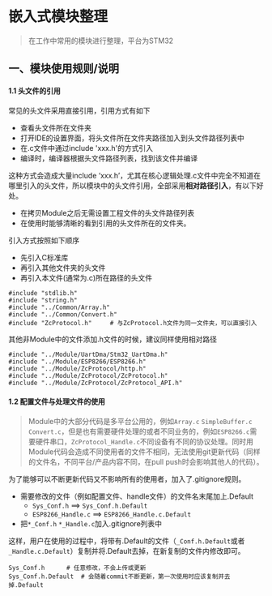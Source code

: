 # 嵌入式模块整理

> 在工作中常用的模块进行整理，平台为STM32



## 一、模块使用规则/说明

#### 1.1 头文件的引用

常见的头文件采用直接引用，引用方式有如下

* 查看头文件所在文件夹
* 打开IDE的设置界面，将头文件所在文件夹路径加入到头文件路径列表中
* 在.c文件中通过include 'xxx.h'的方式引入
* 编译时，编译器根据头文件路径列表，找到该文件并编译

这种方式会造成大量include ‘xxx.h’，尤其在核心逻辑处理.c文件中完全不知道在哪里引入的头文件，所以模块中的头文件引用，全部采用**相对路径引入**，有以下好处。

* 在拷贝Module之后无需设置工程文件的头文件路径列表
* 在使用时能够清晰的看到引用的头文件所在的文件夹。



引入方式按照如下顺序

* 先引入C标准库
* 再引入其他文件夹的头文件
* 再引入本文件(通常为.c)所在路径的头文件

```
#include "stdlib.h"
#include "string.h"			
#include "../Common/Array.h"
#include "../Common/Convert.h"
#include "ZcProtocol.h"		# 与ZcProtocol.h文件为同一文件夹，可以直接引入
```

其他非Module中的文件添加.h文件的时候，建议同样使用相对路径

```
#include "../Module/UartDma/Stm32_UartDma.h"
#include "../Module/ESP8266/ESP8266.h"
#include "../Module/ZcProtocol/http.h"
#include "../Module/ZcProtocol/ZcProtocol.h"
#include "../Module/ZcProtocol/ZcProtocol_API.h"
```



#### 1.2 配置文件与处理文件的使用

> Module中的大部分代码是多平台公用的，例如`Array.c` `SimpleBuffer.c` `Convert.c`，但是也有需要硬件处理的或者不同业务的，例如`ESP8266.c`需要硬件串口，`ZcProtocol_Handle.c`不同设备有不同的协议处理。同时用Module代码会造成不同使用者的文件不相同，无法使用git更新代码（同样的文件名，不同平台/产品内容不同，在pull push时会影响其他人的代码）。

为了能够可以不断更新代码又不影响所有的使用者，加入了.gitignore规则。

* 需要修改的文件（例如配置文件、handle文件）的文件名末尾加上.Default
  * `Sys_Conf.h` ==> `Sys_Conf.h.Default`
  * `ESP8266_Handle.c`   ==> `ESP8266_Handle.c.Default`
* 把`*_Conf.h` `*_Handle.c`加入.gitignore列表中 

这样，用户在使用的过程中，将带有.Default的文件（`_Conf.h.Default`或者`_Handle.c.Default`）复制并将.Default去掉，在新复制的文件内修改即可。

```
Sys_Conf.h		# 任意修改，不会上传或更新
Sys_Conf.h.Default	# 会随着commit不断更新，第一次使用时应该复制并去掉.Default
```





